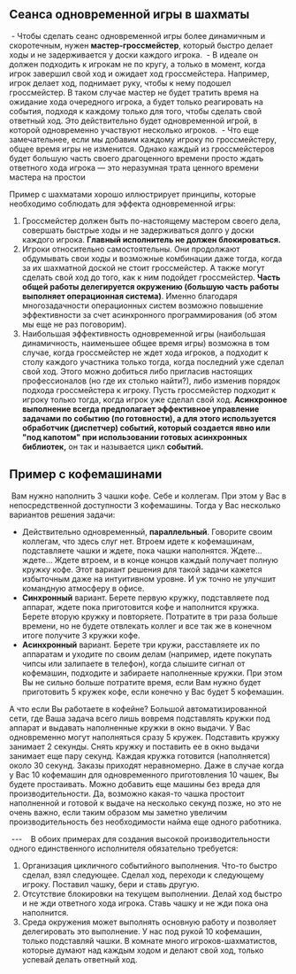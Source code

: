 
## Сеанса одновременной игры в шахматы

 - Чтобы сделать сеанс одновременной игры более динамичным и скоротечным, нужен **мастер-гроссмейстер**, который быстро делает ходы и не задерживается у доски каждого игрока.
 - В идеале он должен подходить к игрокам не по кругу, а только в момент, когда игрок завершил свой ход и ожидает ход гроссмейстера. Например, игрок делает ход, поднимает руку, чтобы к нему подошел гроссмейстер. В таком случае мастер не будет тратить время на ожидание хода очередного игрока, а будет только реагировать на события, подходя к каждому только для того, чтобы сделать свой ответный ход. Это действительно будет одновременной игрой, в которой одновременно участвуют несколько игроков.
 - Что еще замечательнее, если мы добавим каждому игроку по гроссмейстеру, общее время игры не изменится. Однако каждый из гроссмейстеров будет большую часть своего драгоценного времени просто ждать ответного хода игрока — это неразумная трата ценного времени мастера на простои

Пример с шахматами хорошо иллюстрирует принципы, которые необходимо соблюдать для эффекта одновременной игры:

1. Гроссмейстер должен быть по-настоящему мастером своего дела, совершать быстрые ходы и не задерживаться долго у доски каждого игрока. **Главный исполнитель не должен блокироваться.**
2. Игроки относительно самостоятельны. Они продолжают обдумывать свои ходы и возможные комбинации даже тогда, когда за их шахматной доской не стоит гроссмейстер. А также могут сделать свой ход до того, как к ним подойдет гроссмейстер. **Часть общей работы делегируется окружению (большую часть работы выполняет операционная система)**. Именно благодаря многозадачности операционных систем возможно повышение эффективности за счет асинхронного программирования (об этом мы еще не раз поговорим).
3. Наибольшая эффективность одновременной игры (наибольшая динамичность, наименьшее общее время игры) возможна в том случае, когда гроссмейстер не ждет хода игроков, а подходит к столу каждого участника только тогда, когда последний уже сделал свой ход. Этого можно добиться либо пригласив настоящих профессионалов (но где их столько найти?), либо изменив порядок подхода гроссмейстера к игроку. Пусть гроссмейстер подходит к игроку только тогда, когда игрок уже сделал свой ход. **Асинхронное выполнение всегда предполагает эффективное управление задачами по событию (по готовности), а для этого используется обработчик (диспетчер) событий, который создается явно или "под капотом" при использовании готовых асинхронных библиотек,** он так и называется цикл **событий.**

## Пример с кофемашинами

 Вам нужно наполнить 3 чашки кофе. Себе и коллегам. При этом у Вас в непосредственной доступности 3 кофемашины. Тогда у Вас несколько вариантов решения задачи:

- Действительно одновременный, **параллельный**. Говорите своим коллегам, что здесь слуг нет. Втроем идете к кофемашинам, подставляете чашки и ждете, пока чашки наполнятся. Ждете... ждете... Ждете втроем, и в конце концов каждый получает полную кружку кофе. Этот вариант решения для такой задачи кажется избыточным даже на интуитивном уровне. И уж точно не улучшит командную атмосферу в офисе.
- **Синхронный** вариант. Берете первую кружку, подставляете под аппарат, ждете пока приготовится кофе и наполнится кружка. Берете вторую кружку и повторяете. Потратите в три раза больше времени, но не будете отвлекать коллег и все так же в конечном итоге получите 3 кружки кофе.
- **Асинхронный** вариант. Берете три кружи, расставляете их по аппаратам и уходите по своим делам (например, идете покупать чипсы или залипаете в телефон), когда слышите сигнал от кофемашин, подходите и забираете наполненные кружки. При этом Вы не сильно больше потратите время, если Вам нужно будет приготовить 5 кружек кофе, если конечно у Вас будет 5 кофемашин.

А что если Вы работаете в кофейне? Большой автоматизированной сети, где Ваша задача всего лишь вовремя подставлять кружки под аппарат и выдавать наполненные кружки в окно выдачи.
У Вас одновременно могут наполняться сразу 5 кружек.
Подставить кружку занимает 2 секунды. 
Снять кружку и поставить ее в окно выдачи занимает еще пару секунд. Каждая кружка готовится (наполняется) около 30 секунд.
Заказы приходят неравномерно.
Даже в случае когда у Вас 10 кофемашин для одновременного приготовления 10 чашек, Вы будете простаивать.
Можно добавить еще машины без вреда для производительности. Да, возможно какая-то чашка простоит наполненной и готовой к выдаче на несколько секунд позже, но это не очень важно, если таким образом мы заметно увеличим производительность без необходимости найма еще одного работника.

 ---
 
 В обоих примерах для создания высокой производительности одного единственного исполнителя обязательно требуется:

1. Организация цикличного событийного выполнения. Что-то быстро сделал, взял следующее. Сделал ход, переходи к следующему игроку. Поставил чашку, бери и ставь другую.
2. Отсутствие блокировки на текущем выполнении. Делай ход быстро и не жди ответного хода игрока. Ставь чашку и не жди пока она наполнится.
3. Среда окружения может выполнять основную работу и позволяет делегировать это выполнение. У нас под рукой 10 кофемашин, только подставляй чашки. В комнате много игроков-шахматистов, которые думают над каждым ходом и делают свой ход, только успевай делать ответный ход.

